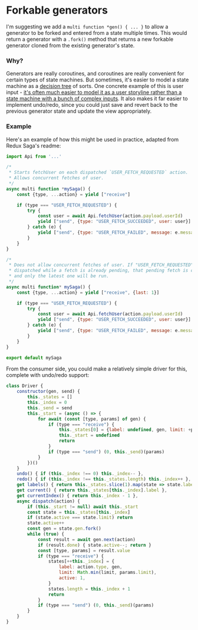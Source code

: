# Forkable generators

I'm suggesting we add a `multi function *gen() { ... }` to allow a generator to be forked and entered from a state multiple times. This would return a generator with a `.fork()` method that returns a new forkable generator cloned from the existing generator's state.

### Why?

Generators are really coroutines, and coroutines are really convenient for certain types of state machines. But sometimes, it's easier to model a state machine as a [decision tree](https://en.wikipedia.org/wiki/Decision_tree) of sorts. One concrete example of this is user input - [it's often much easier to model it as a user storyline rather than a state machine with a bunch of complex inputs](https://github.com/redux-saga/redux-saga). It also makes it far easier to implement undo/redo, since you could just save and revert back to the previous generator state and update the view appropriately.

### Example

Here's an example of how this might be used in practice, adapted from Redux Saga's readme:

```js
import Api from '...'

/*
 * Starts fetchUser on each dispatched `USER_FETCH_REQUESTED` action.
 * Allows concurrent fetches of user.
 */
async multi function *mySaga() {
    const {type, ...action} = yield ["receive"]

    if (type === "USER_FETCH_REQUESTED") {
        try {
            const user = await Api.fetchUser(action.payload.userId)
            yield ["send", {type: "USER_FETCH_SUCCEEDED", user: user}]
        } catch (e) {
            yield ["send", {type: "USER_FETCH_FAILED", message: e.message}]
        }
    }
}

/*
 * Does not allow concurrent fetches of user. If "USER_FETCH_REQUESTED" gets
 * dispatched while a fetch is already pending, that pending fetch is cancelled
 * and only the latest one will be run.
 */
async multi function* mySaga() {
    const {type, ...action} = yield ["receive", {last: 1}]

    if (type === "USER_FETCH_REQUESTED") {
        try {
            const user = await Api.fetchUser(action.payload.userId)
            yield ["send", {type: "USER_FETCH_SUCCEEDED", user: user}]
        } catch (e) {
            yield ["send", {type: "USER_FETCH_FAILED", message: e.message}]
        }
    }
}

export default mySaga
```

From the consumer side, you could make a relatively simple driver for this, complete with undo/redo support:

```js
class Driver {
    constructor(gen, send) {
        this._states = []
        this._index = 0
        this._send = send
        this._start = (async () => {
            for await (const [type, params] of gen) {
                if (type === "receive") {
                    this._states[0] = {label: undefined, gen, limit: +params.limit, active: 1}
                    this._start = undefined
                    return
                }
                if (type === "send") (0, this._send)(params)
            }
        })()
    }
    undo() { if (this._index !== 0) this._index-- },
    redo() { if (this._index !== this._states.length) this._index++ },
    get labels() { return this._states.slice(1).map(state => state.label) },
    get current() { return this._states[this._index].label },
    get currentIndex() { return this._index - 1 },
    async dispatch(action) {
        if (this._start != null) await this._start
        const state = this._states[this._index]
        if (state.active === state.limit) return
        state.active++
        const gen = state.gen.fork()
        while (true) {
            const result = await gen.next(action)
            if (result.done) { state.active--; return }
            const [type, params] = result.value
            if (type === "receive") {
                states[++this._index] = {
                    label: action.type, gen,
                    limit: Math.min(limit, params.limit),
                    active: 1,
                }
                states.length = this._index + 1
                return
            }
            if (type === "send") (0, this._send)(params)
        }
    }
}
```
